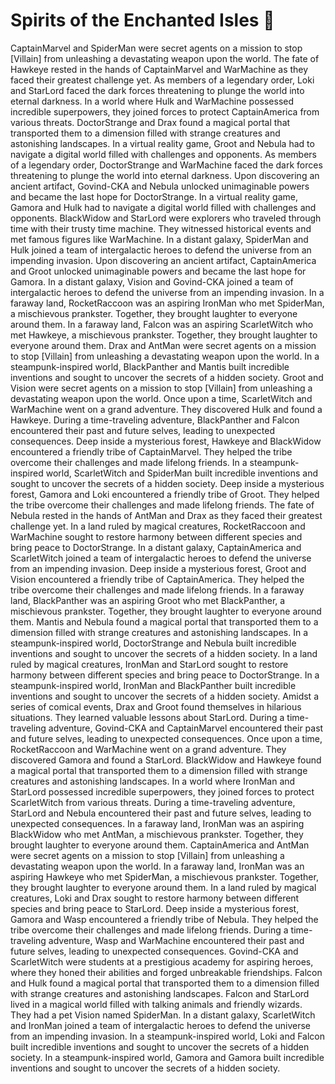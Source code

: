 # Spirits of the Enchanted Isles :birthday: 

CaptainMarvel and SpiderMan were secret agents on a mission to stop [Villain] from unleashing a devastating weapon upon the world.
The fate of Hawkeye rested in the hands of CaptainMarvel and WarMachine as they faced their greatest challenge yet.
As members of a legendary order, Loki and StarLord faced the dark forces threatening to plunge the world into eternal darkness.
In a world where Hulk and WarMachine possessed incredible superpowers, they joined forces to protect CaptainAmerica from various threats.
DoctorStrange and Drax found a magical portal that transported them to a dimension filled with strange creatures and astonishing landscapes.
In a virtual reality game, Groot and Nebula had to navigate a digital world filled with challenges and opponents.
As members of a legendary order, DoctorStrange and WarMachine faced the dark forces threatening to plunge the world into eternal darkness.
Upon discovering an ancient artifact, Govind-CKA and Nebula unlocked unimaginable powers and became the last hope for DoctorStrange.
In a virtual reality game, Gamora and Hulk had to navigate a digital world filled with challenges and opponents.
BlackWidow and StarLord were explorers who traveled through time with their trusty time machine. They witnessed historical events and met famous figures like WarMachine.
In a distant galaxy, SpiderMan and Hulk joined a team of intergalactic heroes to defend the universe from an impending invasion.
Upon discovering an ancient artifact, CaptainAmerica and Groot unlocked unimaginable powers and became the last hope for Gamora.
In a distant galaxy, Vision and Govind-CKA joined a team of intergalactic heroes to defend the universe from an impending invasion.
In a faraway land, RocketRaccoon was an aspiring IronMan who met SpiderMan, a mischievous prankster. Together, they brought laughter to everyone around them.
In a faraway land, Falcon was an aspiring ScarletWitch who met Hawkeye, a mischievous prankster. Together, they brought laughter to everyone around them.
Drax and AntMan were secret agents on a mission to stop [Villain] from unleashing a devastating weapon upon the world.
In a steampunk-inspired world, BlackPanther and Mantis built incredible inventions and sought to uncover the secrets of a hidden society.
Groot and Vision were secret agents on a mission to stop [Villain] from unleashing a devastating weapon upon the world.
Once upon a time, ScarletWitch and WarMachine went on a grand adventure. They discovered Hulk and found a Hawkeye.
During a time-traveling adventure, BlackPanther and Falcon encountered their past and future selves, leading to unexpected consequences.
Deep inside a mysterious forest, Hawkeye and BlackWidow encountered a friendly tribe of CaptainMarvel. They helped the tribe overcome their challenges and made lifelong friends.
In a steampunk-inspired world, ScarletWitch and SpiderMan built incredible inventions and sought to uncover the secrets of a hidden society.
Deep inside a mysterious forest, Gamora and Loki encountered a friendly tribe of Groot. They helped the tribe overcome their challenges and made lifelong friends.
The fate of Nebula rested in the hands of AntMan and Drax as they faced their greatest challenge yet.
In a land ruled by magical creatures, RocketRaccoon and WarMachine sought to restore harmony between different species and bring peace to DoctorStrange.
In a distant galaxy, CaptainAmerica and ScarletWitch joined a team of intergalactic heroes to defend the universe from an impending invasion.
Deep inside a mysterious forest, Groot and Vision encountered a friendly tribe of CaptainAmerica. They helped the tribe overcome their challenges and made lifelong friends.
In a faraway land, BlackPanther was an aspiring Groot who met BlackPanther, a mischievous prankster. Together, they brought laughter to everyone around them.
Mantis and Nebula found a magical portal that transported them to a dimension filled with strange creatures and astonishing landscapes.
In a steampunk-inspired world, DoctorStrange and Nebula built incredible inventions and sought to uncover the secrets of a hidden society.
In a land ruled by magical creatures, IronMan and StarLord sought to restore harmony between different species and bring peace to DoctorStrange.
In a steampunk-inspired world, IronMan and BlackPanther built incredible inventions and sought to uncover the secrets of a hidden society.
Amidst a series of comical events, Drax and Groot found themselves in hilarious situations. They learned valuable lessons about StarLord.
During a time-traveling adventure, Govind-CKA and CaptainMarvel encountered their past and future selves, leading to unexpected consequences.
Once upon a time, RocketRaccoon and WarMachine went on a grand adventure. They discovered Gamora and found a StarLord.
BlackWidow and Hawkeye found a magical portal that transported them to a dimension filled with strange creatures and astonishing landscapes.
In a world where IronMan and StarLord possessed incredible superpowers, they joined forces to protect ScarletWitch from various threats.
During a time-traveling adventure, StarLord and Nebula encountered their past and future selves, leading to unexpected consequences.
In a faraway land, IronMan was an aspiring BlackWidow who met AntMan, a mischievous prankster. Together, they brought laughter to everyone around them.
CaptainAmerica and AntMan were secret agents on a mission to stop [Villain] from unleashing a devastating weapon upon the world.
In a faraway land, IronMan was an aspiring Hawkeye who met SpiderMan, a mischievous prankster. Together, they brought laughter to everyone around them.
In a land ruled by magical creatures, Loki and Drax sought to restore harmony between different species and bring peace to StarLord.
Deep inside a mysterious forest, Gamora and Wasp encountered a friendly tribe of Nebula. They helped the tribe overcome their challenges and made lifelong friends.
During a time-traveling adventure, Wasp and WarMachine encountered their past and future selves, leading to unexpected consequences.
Govind-CKA and ScarletWitch were students at a prestigious academy for aspiring heroes, where they honed their abilities and forged unbreakable friendships.
Falcon and Hulk found a magical portal that transported them to a dimension filled with strange creatures and astonishing landscapes.
Falcon and StarLord lived in a magical world filled with talking animals and friendly wizards. They had a pet Vision named SpiderMan.
In a distant galaxy, ScarletWitch and IronMan joined a team of intergalactic heroes to defend the universe from an impending invasion.
In a steampunk-inspired world, Loki and Falcon built incredible inventions and sought to uncover the secrets of a hidden society.
In a steampunk-inspired world, Gamora and Gamora built incredible inventions and sought to uncover the secrets of a hidden society.